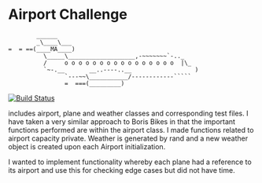 Airport Challenge
=================

```
        ______
        _\____\___
=  = ==(____MA____)
          \_____\___________________,-~~~~~~~`-.._
          /     o o o o o o o o o o o o o o o o  |\_
          `~-.__       __..----..__                  )
                `---~~\___________/------------`````
                =  ===(_________)

```
[![Build Status](https://travis-ci.org/supasuma/airport_challenge.svg?branch=master)](https://travis-ci.org/supasuma/airport_challenge)

includes airport, plane and weather classes and corresponding test files.  I have taken a very similar approach to Boris Bikes in that the important functions performed are within the airport class.  I made functions related to airport capacity private.  Weather is generated by rand and a new weather object is created upon each Airport initialization.   

I wanted to implement functionality whereby each plane had a reference to its airport and use this for checking edge cases but did not have time.
